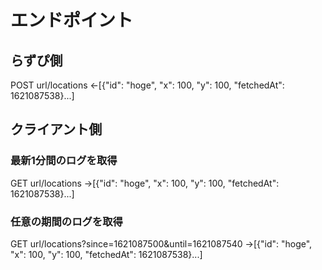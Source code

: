 # エンドポイント
## らずぴ側
POST url/locations
←[{"id": "hoge", "x": 100, "y": 100, "fetchedAt": 1621087538}...]
## クライアント側
### 最新1分間のログを取得
GET url/locations
→[{"id": "hoge", "x": 100, "y": 100, "fetchedAt": 1621087538}...]
### 任意の期間のログを取得
GET url/locations?since=1621087500&until=1621087540
→[{"id": "hoge", "x": 100, "y": 100, "fetchedAt": 1621087538}...]

